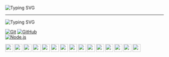 ![Typing SVG](https://readme-typing-svg.demolab.com?font=Press+Start+2P&pause=1000&color=F7BA1A&width=500&height=40&lines=Hi!%F0%9F%91%8B+I'm+Iv%C3%A1n+Gonz%C3%A1lez+)

---

![Typing SVG](https://img.shields.io/badge/ivngnzl-codewriter-success?style=for-the-badge&logo=appveyor&color=blueviolet)


[![Git](https://img.shields.io/badge/Git-181717?style=for-the-badge&logo=Git&logoColor=#F05032)]()
[![GitHub](https://img.shields.io/badge/GitHub-181717?style=for-the-badge&logo=GitHub&logoColor=#181717)]()
</br>
[![Node.js](https://img.shields.io/badge/Node.js-181717?style=for-the-badge&logo=Node.js&logoColor=#339933)]()

<img src="https://user-images.githubusercontent.com/65131573/214683487-501c02aa-e6c6-432e-a8b0-881a1be170a7.svg" width="25" height="25">
<img src="https://user-images.githubusercontent.com/65131573/214684063-64fd0717-6753-4a3f-875f-08018da341df.svg" width="25" height="25">
<img src="https://user-images.githubusercontent.com/65131573/214684281-947df4e7-94f7-4fdb-b46f-1e95c5bc935a.svg" width="25" height="25">
<img src="https://user-images.githubusercontent.com/65131573/214684467-640bda93-9886-497c-99ca-1d267de49e44.svg" width="25" height="25">
<img src="https://user-images.githubusercontent.com/65131573/214684572-c15ecf0f-4ba3-4aca-bc84-b0489cbdabfa.svg" width="25" height="25">
<img src="https://user-images.githubusercontent.com/65131573/214684703-28129197-f31c-4f7a-9b24-033975567398.svg" width="25" height="25">
<img src="https://user-images.githubusercontent.com/65131573/214684903-234107c8-b3d3-4084-9a62-5bb119d05404.svg" width="25" height="25">
<img src="https://user-images.githubusercontent.com/65131573/214685076-e04181d4-01a3-4ab7-90b1-ec185b42d3c7.svg" width="25" height="25">
<img src="https://user-images.githubusercontent.com/65131573/214685170-9be8e65b-7187-4c8e-9672-957b8d8cd554.svg" width="25" height="25">
<img src="https://user-images.githubusercontent.com/65131573/214685265-56eb4208-3cd4-44c4-b296-27f4825e1804.svg" width="25" height="25">
<img src="https://user-images.githubusercontent.com/65131573/214685749-ba878ed1-2c4f-42f1-87cc-418aff9ccd48.svg" width="25" height="25">
<img src="https://user-images.githubusercontent.com/65131573/214686376-9c86f4dd-5f1e-4f99-ab54-f46d21e2fa9d.svg" width="25" height="25">
<img src="https://user-images.githubusercontent.com/65131573/214686476-15dfe38e-97c7-4c5e-918c-bddae138242a.svg" width="25" height="25">
<img src="https://user-images.githubusercontent.com/65131573/214686595-882add6e-f40a-4f1f-8da4-4e3e1c6240b5.svg" width="25" height="25">
<img src="https://user-images.githubusercontent.com/65131573/214686820-801451dc-e707-4526-81b1-47757b25a466.svg" width="25" height="25">
